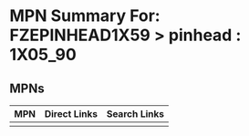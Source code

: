 



# MPN Summary For: FZEPINHEAD1X59 > pinhead : 1X05_90

## MPNs
  

|MPN|Direct Links|Search Links|
| :--- | :--- | :--- |
||||
